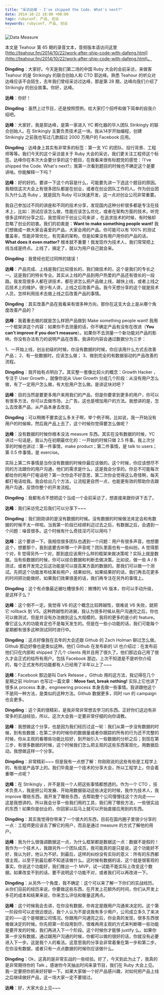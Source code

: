 ```yaml
---
title: "采访达峰 - I've shipped the Code. What's next?"
date: 2014-10-22 18:00 +08:00
tags: rubyconf, 产品, 创业
keywords: rubyconf, 产品, 创业
---
```


![Data Measure](rcc2014-dafeng/data-measure.jpg)

本文是 Teahour 第 65 期的录音文本，音频版本请访问这里 [http://teahour.fm/2014/10/22/work-after-ship-code-with-dafeng.html](http://teahour.fm/2014/10/22/work-after-ship-code-with-dafeng.html)。

<audio name="media" src="http://screencasts.b0.upaiyun.com/podcasts/teahour_episode_65.m4a">
</audio>

**Dingding**：大家好。今天是我们第二场的中国 Ruby 大会的会前采访，来做客 Teahour 的是 Strikingly 的联合创始人和 CTO 郭达峰。熟悉 Teahour 的听众对达峰应该不会陌生，去年我们曾经采访过达峰，那是第 28 期，达峰向我们介绍了 Strikingly 的创业故事。你好，达峰。

**达峰**：你好！

**Dingding**：虽然上过节目，还是按照惯例，给大家打个招呼和做下简单的自我介绍吧。

**达峰**：大家好，我是郭达峰，是第一家进入 YC 孵化器的华人团队 Strikingly 的联合创始人。在 Strikingly 主要负责技术这一块。我从14岁开始编程，创建 Strikingly 之前我也写过几款超过 2000 万用户的 Facebook 应用。

**Dingding**：达峰身上其实有非常多的标签：第一支 YC 的团队、投行背景、工程师等等。我们今天的这个采访是关于 Ruby 大会的采访，我们更关注工程师这个标签。达峰你在本次大会要分享的这个题目，在我看来很有标题党的感觉：『I've shipped the Code. What's next?』我第一次看到题目的时候也不确定这个是要讲啥。你能解释一下吗？

**达峰**：好的好的。要讲一下这个内容是什么，可能要先讲一下选这个题目的原因。我相信这次大会上有很多团队都是在创业，或者在创业团队工作的人。作为创业团队为什么选 Ruby ，就是因为 Ruby 可以快速开发，这一点对创业公司非常重要。

我自己参加过不同的讲座和不同的技术分享，发现国内这种分析很多都是专注在技术上，比如：测试应该怎么做，性能应该怎么优化，或者在架构方面的技术。听完很多这样的分享之后，我觉得对于创业公司来讲 ，在追求技术的时候，有时候却忽略了创业的初衷。我们的初衷是：**Want to make something people want!** 我们想做成一款大家会喜爱的产品，大家会用的产品。你可能可以有 100% 的测试覆盖率，性能非常优化，有完美的架构，但是如果没有用户用你的产品的话，**What does it even matter?** 根本就不重要！我发现作为技术人，我们常常把上线当成是终点。上线了，搞定了，就以为用户自己就会来。

**Dingding**：我曾经也犯过同样的错误！

**达峰**：产品完成、上线是我们比较擅长的，我们做技术的，这个是我们的专长之一。这是我们的特长专业。其实从上线的产品到用户热爱的产品还有很长的一段路。我发现很多人都在讲技术，都在讲怎么把产品做上线，越快上线，或者上线之后技术上的维护。很少有人讲，上线之后改善产品。我今天想分享的这个就是技术人员，怎样利用技术去做上线之后改善产品的事情。

**Dingding**：其实改善产品在我看来有很多种方向，那你在这支大会上是从哪个角度改善产品的？

**达峰**：我着重去做的就是怎么样把产品做到 Make something people want! 我用一个框架讲这个内容：如果你不去测量的话，你不确定产品有没有在改进（**You can't improve if you don't measure**）。如果你不去测量一个新功能对产品的影响，你没有办法有力的说明产品在改善。我讲的内容会通过数据分为三步：

1、一开始上线，创业初级的时候，你没有数据的时候，你应该用什么方式去改善产品；
2、有一些数据时，应该怎么做；
3、做到完全的有数据驱动的产品改善的流程。

**Dingding**：我开始有点明白了。其实整一套像比较火的概念：Growth Hacker ，专注于 User Growth 。就像你说从 User Growth 分成几个阶段：从没有用户怎么做，有了一定用户怎么做，有大批用户怎么做。是讲这块对吧？

**达峰**：目的当然是要更多用户来用我们的产品，但是你要拿到更多的用户，你可以有很多方法，你可以去做市场，上广告。这也是增加用户的方法。我想讲的是，怎么去改善产品，从产品本身去改变。

**Dingding**：可以稍微不要卖这么多关子啊，举个例子啊。比如说，我一开始没有用户的时候嘛，然后我产品上去了，这个时候你觉得要怎么做呢？

**达峰**：没有数据的时候你根本没法 measure 东西。其实在没有数据的时候，YC 讲过一句话是，我认为在初期最优化的：一开始的时候只做 2.5 件事。我上次分享的时候也讲过：第一件事情，make product；第二件事情，是 talk to users；第 0.5 件事情，是 exercise。

实际上第二件事情是当你没有数据的时候你最应该做的。这个时候，你应该想尽不同的方法跟你的用户沟通，他们的需求是什么，这是我会分享的。你总不可能每次都给你的用户打电话吧？第一次你会不好意思，第二次你会觉得这么奇怪啊，每天都打电话给我。我会给出几个方法，让流程更自然一点，也能更有效的帮助你去跟用户沟通，反馈你整个的开发流程。

**Dingding**：我都有点不想把这个当成一个会前采访了，想直接来跟你讲下去了。

**达峰**：我们采访完之后我们可以分享下~~~

**Dingding**：我们刚刚讲的是没有数据的时候。没有数据的时候做法肯定会和有数据的时候不太一样啦。当我第一阶段已经顺利迈过去之后，有数据之后，会遇到一个问题：噪音很多。这个时候有什么奇技淫巧可以用吗？

**达峰**：这个要讲一下。我相信很多团队也遇到一个问题：用户有很多声音。他想要这个，想要那个，我到底要去听哪一个声音呢？团队里面也有一些纠纷。A 觉得那个对，B 觉得另外一个对，那到底应该用什么样的框架来做决策呢？实际上就是数据。当有些数据的时候，你可以综合数据和判断去做决策。比如说，做一些 A / B 测试，或者开发完之后这功能是可以提高某方面的数据的。那我们可以做一个测试。先把这个功能发布给某些用户，结果如何。如果结果好的话，我们再去花更多的时间把功能做好。如果我们效果很差的话，我们再专注在另外的事情上。

**Dingding**：这个有点像最近被吐槽很多的：微博的 V6 版本，你可以手动升级，是这样子么？

**达峰**：这个倒不一定。我觉得 V6 的这个概念比较跨越性，很难说 V6 失败，就把它 rollback 到 V5。这种跨越性的进展，我认为很多时候从用户沟通完之后，你也可以做测试，但是并没有办法做到这么大规模的，我将的更多的是小的 feature。像它这么大的功能肯定也不是每天发生的。但是在一些小功能的话，我们可能每个星期都有很多这种测试同时进行中。

**Dingding**：这点好像我在去年的大会还跟 Github 的 Zach Holman 聊过怎么做。Github 那边好像也是类似这种。他们 Github 在发布新的 UI 也介绍过：在发布前他们只在内部和 shipped 了几个 clients 用并且用了很久了。他们那边自己用了很久才会正式的给所有用户。包括 Facebook 那边，上次不知道是不是听你介绍的，每个正式发布的功能都有人已经用了半年以上了~~~

**达峰**：Facebook 那边是叫 Dark Release 。Github 用的这方法，我记得在几个星期之前 Holman 也写过一篇文章：**Move fast, break nothing!** 实际上它也讲了很多从 process 本身，engineering process 本身去做一些事情。我讲跟他这个不是同一种方法，是类似的这种方法。Github 数据更多，同时 run 的 campaign 也会更多。

**Dingding**：这个真的很精彩，是我非常非常想去学习的东西。正好你们这边有非常多的实战经验，所以，这次大会我一定要非常仔细的向你请教。

**达峰**：我想做这个分享，也是因为我们经历过这一轮：我们从第一步没有数据的时候，到有些数据；在第二步的时候你的数据量或者你跟踪的所有的行为还不完整的时候，你从主观的看哪些功能比较好，到开始引入一些数据的分析之后；到现在第三步，有很多数据的时候，这个时候我们怎么把主观的这些东西客观化，用数据启动。我想做这样一个分享。

**Dingding**：非常精彩~~~ 但是我有一点想了解：你刚刚说的这些有些是工程学上的，有些是产品学上的。我们毕竟是一个技术的分享大会，所以工程学上，你会着重哪一点呢？

**达峰**：在 Strikingly ，并不是我一个人把这些事情都想透的。作为一个 CTO ，技术负责人，我是把公司发展、开始用数据驱动这些决定的时候，我作为技术人，我 improve 哪些东西，我开发了哪些东西，去帮助整个公司慢慢往这个方向走——这是我想讲的。所以我会分享一些我们用的工具，我们用了哪些方法，一些很实战的东西！如果你是创业的，你回家以后马上就可以开始直接应用到的东西。

**Dingding**：其实我觉得你带来了一个很大的东西，目前在国内圈子里很少分享的一点：工程师更应该去了解它的用户，而且是通过 measure 的方式了解他的用户。

**达峰**：我为什么很强调数据这一点，为什么框架都是数据这一点：数据不是假的！我作为一个技术人，我跟另外一个团队成员，我可能真的是只是说，这个功能好不好，我认为好，他认为不好。到最后，这样的纠纷没有实际的意义：所有的东西都很主观，以至于到最后都不知道该做什么。这时候有数据的话，这个就是很客观的事实。你说这个功能好，我们推出一个 MVP，试一试能不能实际上改变这个数据。如果改变不到的话，要不说明这个功能不对，或者我们可以再改进一下。

**Dingding**：从另外一个角度，我不确定：这个可以来了解一下你们的实战经历。从你们目前的经历来说，你要做这些东西，在开发上花额外的时间，你们从开发上多花的成本和结果来说，你来怎么评估和衡量这两点。

**达峰**：这个时候我会去讲，在你没有数据，你肯定是跟用户沟通来决定的。这个第一阶段你可以走很远很远，我个人认为不是说我有多少用户，公司成立多久了来决定的——这个是根据公司情况。你跟用户沟通完之后，你会真的发现，很多东西很难做决定的时候。你先把第一阶段用到尽，很难再用主观的方式来判断哪一些功能是要开发的时候，我们再进入下一个阶段。这个时候你才能够 justify 么。如果你第一步没有数据，通过跟用户沟通的时候，你都可以做的很好的话，你就没有必要进入下一步。这是我个人的看法。这意思我的分享会非常着重在第一步和第二步。在你没有数据，或者只有一点点数据的时候你应该做什么。

**Dingding**：Ok，这真的是非常实战的一些经验。好了，今天到此为止了，我真的是非常期待你的 Talk 。感谢你今天抽出时间来录节目，我们在 Ruby 大会上见。我一定要把你抓来好好聊一下。如果大家做一个好产品感兴趣，对如何把产品上线之后继续做好产品，这一场大家一定不要错过。

**达峰**：好，大家大会上见~~~
